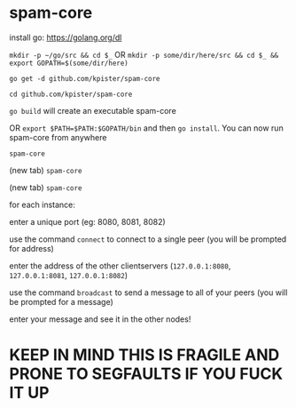 # spam-core

install go: https://golang.org/dl

`mkdir -p ~/go/src && cd $_` OR `mkdir -p some/dir/here/src && cd $_ && export GOPATH=$(some/dir/here)`

`go get -d github.com/kpister/spam-core`

`cd github.com/kpister/spam-core`

`go build` will create an executable spam-core 

OR `export $PATH=$PATH:$GOPATH/bin` and then `go install`. You can now run spam-core from anywhere

`spam-core`

(new tab) `spam-core`

(new tab) `spam-core`


for each instance:

enter a unique port (eg: 8080, 8081, 8082)

use the command `connect` to connect to a single peer (you will be prompted for address)

enter the address of the other clientservers (`127.0.0.1:8080`, `127.0.0.1:8081`, `127.0.0.1:8082`)

use the command `broadcast` to send a message to all of your peers (you will be prompted for a message)

enter your message and see it in the other nodes!


# KEEP IN MIND THIS IS FRAGILE AND PRONE TO SEGFAULTS IF YOU FUCK IT UP
